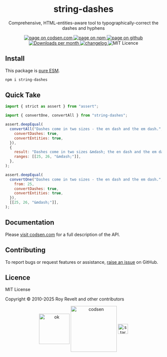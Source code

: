<h1 align="center">string-dashes</h1>

<p align="center">Comprehensive, HTML-entities-aware tool to typographically-correct the dashes and hyphens</p>

<p align="center">
  <a href="https://codsen.com/os/string-dashes" rel="nofollow noreferrer noopener">
    <img src="https://img.shields.io/badge/-codsen-blue?style=flat-square" alt="page on codsen.com">
  </a>
  <a href="https://www.npmjs.com/package/string-dashes" rel="nofollow noreferrer noopener">
    <img src="https://img.shields.io/badge/-npm-blue?style=flat-square" alt="page on npm">
  </a>
  <a href="https://github.com/codsen/codsen/tree/main/packages/string-dashes" rel="nofollow noreferrer noopener">
    <img src="https://img.shields.io/badge/-github-blue?style=flat-square" alt="page on github">
  </a>
  <a href="https://npmcharts.com/compare/string-dashes?interval=30" rel="nofollow noreferrer noopener" target="_blank">
    <img src="https://img.shields.io/npm/dm/string-dashes.svg?style=flat-square" alt="Downloads per month">
  </a>
  <a href="https://codsen.com/os/string-dashes/changelog" rel="nofollow noreferrer noopener">
    <img src="https://img.shields.io/badge/changelog-here-brightgreen?style=flat-square" alt="changelog">
  </a>
  <img src="https://img.shields.io/badge/licence-MIT-brightgreen.svg?style=flat-square" alt="MIT Licence">
</p>

## Install

This package is [pure ESM](https://gist.github.com/sindresorhus/a39789f98801d908bbc7ff3ecc99d99c).

```bash
npm i string-dashes
```

## Quick Take

```js
import { strict as assert } from "assert";

import { convertOne, convertAll } from "string-dashes";

assert.deepEqual(
  convertAll("Dashes come in two sizes - the en dash and the em dash.", {
    convertDashes: true,
    convertEntities: true,
  }),
  {
    result: "Dashes come in two sizes &mdash; the en dash and the em dash.",
    ranges: [[25, 26, "&mdash;"]],
  },
);

assert.deepEqual(
  convertOne("Dashes come in two sizes - the en dash and the em dash.", {
    from: 25,
    convertDashes: true,
    convertEntities: true,
  }),
  [[25, 26, "&mdash;"]],
);
```

## Documentation

Please [visit codsen.com](https://codsen.com/os/string-dashes/) for a full description of the API.

## Contributing

To report bugs or request features or assistance, [raise an issue](https://github.com/codsen/codsen/issues/new/choose) on GitHub.

## Licence

MIT License

Copyright © 2010-2025 Roy Revelt and other contributors

<p align="center"><img src="https://codsen.com/images/png-codsen-ok.png" width="98" alt="ok" align="center"> <img src="https://codsen.com/images/png-codsen-1.png" width="148" alt="codsen" align="center"> <img src="https://codsen.com/images/png-codsen-star-small.png" width="32" alt="star" align="center"></p>
